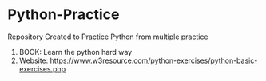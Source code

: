 # Python-Practice
Repository Created to Practice Python from multiple practice
1. BOOK: Learn the python hard way
2. Website: https://www.w3resource.com/python-exercises/python-basic-exercises.php